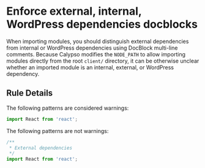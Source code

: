 # Enforce external, internal, WordPress dependencies docblocks

When importing modules, you should distinguish external dependencies from internal or WordPress dependencies using DocBlock multi-line comments. Because Calypso modifies the `NODE_PATH` to allow importing modules directly from the root `client/` directory, it can be otherwise unclear whether an imported module is an internal, external, or WordPress dependency.

## Rule Details

The following patterns are considered warnings:

```js
import React from 'react';
```

The following patterns are not warnings:

```js
/**
 * External dependencies
 */
import React from 'react';
```
